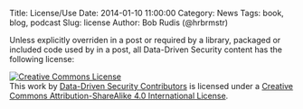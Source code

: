 Title: License/Use
Date: 2014-01-10 11:00:00
Category: News
Tags: book, blog, podcast
Slug: license
Author: Bob Rudis (@hrbrmstr)

Unless explicitly overriden in a post or required by a library, packaged or included code used by in a post, all Data-Driven Security content has the following license:

<a rel="license" href="http://creativecommons.org/licenses/by-sa/4.0/"><img alt="Creative Commons License" style="border-width:0" src="https://i.creativecommons.org/l/by-sa/4.0/88x31.png" /></a><br />This work by <a xmlns:cc="http://creativecommons.org/ns#" href="http://datadrivensecurity.info/" property="cc:attributionName" rel="cc:attributionURL">Data-Driven Security Contributors</a> is licensed under a <a rel="license" href="http://creativecommons.org/licenses/by-sa/4.0/">Creative Commons Attribution-ShareAlike 4.0 International License</a>.